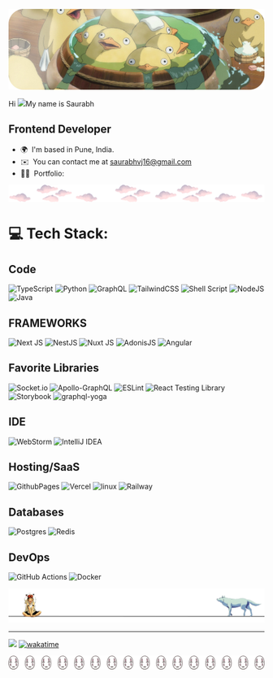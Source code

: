 ![Descriptive Alt Text](./assets/banner.png)


Hi ![](https://user-images.githubusercontent.com/18350557/176309783-0785949b-9127-417c-8b55-ab5a4333674e.gif)My name is Saurabh

Frontend Developer
-------------------------------

*   🌍  I'm based in Pune, India.
*   ✉️  You can contact me at [saurabhvj16@gmail.com](mailto:saurabhvj16@gmail.com)
*   👨‍💻  Portfolio: 


![divider1](./assets/divider2.png)

# 💻 Tech Stack:
## Code
![TypeScript](https://img.shields.io/badge/typescript-%23007ACC.svg?style=for-the-badge&logo=typescript&logoColor=white) ![Python](https://img.shields.io/badge/python-3670A0?style=for-the-badge&logo=python&logoColor=ffdd54) ![GraphQL](https://img.shields.io/badge/-GraphQL-E10098?style=for-the-badge&logo=graphql&logoColor=white) ![TailwindCSS](https://img.shields.io/badge/-TailwindCSS-38B2AC?style=for-the-badge&logo=tailwind-css&logoColor=white)
![Shell Script](https://img.shields.io/badge/shell_script-%23121011.svg?style=for-the-badge&logo=gnu-bash&logoColor=white) ![NodeJS](https://img.shields.io/badge/node.js-6DA55F?style=for-the-badge&logo=node.js&logoColor=white)
![Java](https://img.shields.io/badge/Java-007396?style=for-the-badge&logo=openjdk&logoColor=white)  
## FRAMEWORKS
![Next JS](https://img.shields.io/badge/Next-black?style=for-the-badge&logo=next.js&logoColor=white) 
![NestJS](https://img.shields.io/badge/nestjs-%23E0234E.svg?style=for-the-badge&logo=nestjs&logoColor=white)
![Nuxt JS](https://img.shields.io/badge/Nuxt-00C58E?style=for-the-badge&logo=nuxt.js&logoColor=white)
![AdonisJS](https://img.shields.io/badge/adonisjs-220052?style=for-the-badge&logo=adonisjs&logoColor=white)
![Angular](https://img.shields.io/badge/Angular-DD0031?style=for-the-badge&logo=angular&logoColor=white)
## Favorite Libraries
![Socket.io](https://img.shields.io/badge/Socket.io-black?style=for-the-badge&logo=socket.io&badgeColor=010101) ![Apollo-GraphQL](https://img.shields.io/badge/-ApolloGraphQL-311C87?style=for-the-badge&logo=apollo-graphql)  ![ESLint](https://img.shields.io/badge/ESLint-4B3263?style=for-the-badge&logo=eslint&logoColor=white) 
![React Testing Library](https://img.shields.io/badge/-React%20Testing%20Library-E33332?style=for-the-badge&logo=testing-library&logoColor=white)
![Storybook](https://img.shields.io/badge/Storybook-FF4785?style=for-the-badge&logo=storybook&logoColor=white)
![graphql-yoga](https://img.shields.io/badge/-graphql--yoga-E10098?style=for-the-badge&logo=graphql&logoColor=white)
## IDE
![WebStorm](https://img.shields.io/badge/WebStorm-000000.svg?style=for-the-badge&logo=WebStorm&logoColor=white)
![IntelliJ IDEA](https://img.shields.io/badge/IntelliJ%20IDEA-000000.svg?style=for-the-badge&logo=intellij-idea&logoColor=white)
## Hosting/SaaS
![GithubPages](https://img.shields.io/badge/github%20pages-121013?style=for-the-badge&logo=github&logoColor=white) ![Vercel](https://img.shields.io/badge/vercel-%23000000.svg?style=for-the-badge&logo=vercel&logoColor=white)  ![linux]( https://img.shields.io/badge/linux-%23FCC624.svg?style=for-the-badge&logo=linux&logoColor=black) 
![Railway](https://img.shields.io/badge/Railway-0B0D0E?style=for-the-badge&logo=railway&logoColor=white)
## Databases
![Postgres](https://img.shields.io/badge/postgres-%23316192.svg?style=for-the-badge&logo=postgresql&logoColor=white)
![Redis](https://img.shields.io/badge/Redis-DC382D?style=for-the-badge&logo=redis&logoColor=white)
## DevOps
![GitHub Actions](https://img.shields.io/badge/github%20actions-%232671E5.svg?style=for-the-badge&logo=github%20actions&logoColor=white)
![Docker](https://img.shields.io/badge/docker-%230db7ed.svg?style=for-the-badge&logo=docker&logoColor=white)

![divider1](./assets/Group_400.png)

---
[![](https://visitcount.itsvg.in/api?id=Chambrin&icon=4&color=3)](https://visitcount.itsvg.in)
[![wakatime](https://wakatime.com/badge/user/bc6b30e9-ca2f-4741-a912-a9927f88ea1e.svg)](https://wakatime.com/@bc6b30e9-ca2f-4741-a912-a9927f88ea1e)




![divider1](./assets/Group_391.png)  
